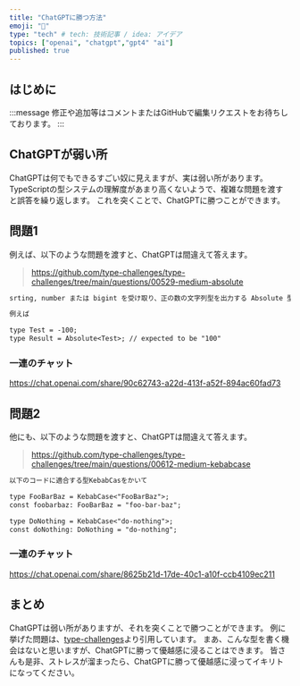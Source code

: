 ```yaml
---
title: "ChatGPTに勝つ方法"
emoji: "🌚"
type: "tech" # tech: 技術記事 / idea: アイデア
topics: ["openai", "chatgpt","gpt4" "ai"]
published: true
---
```


## はじめに

:::message
修正や追加等はコメントまたはGitHubで編集リクエストをお待ちしております。
:::

## ChatGPTが弱い所

ChatGPTは何でもできるすごい奴に見えますが、実は弱い所があります。
TypeScriptの型システムの理解度があまり高くないようで、複雑な問題を渡すと誤答を繰り返します。
これを突くことで、ChatGPTに勝つことができます。

## 問題1

例えば、以下のような問題を渡すと、ChatGPTは間違えて答えます。

> https://github.com/type-challenges/type-challenges/tree/main/questions/00529-medium-absolute

```txt
srting, number または bigint を受け取り、正の数の文字列型を出力する Absolute 型を実装して。

例えば

type Test = -100;
type Result = Absolute<Test>; // expected to be "100"
```

### 一連のチャット

https://chat.openai.com/share/90c62743-a22d-413f-a52f-894ac60fad73

## 問題2

他にも、以下のような問題を渡すと、ChatGPTは間違えて答えます。

> https://github.com/type-challenges/type-challenges/tree/main/questions/00612-medium-kebabcase

```txt
以下のコードに適合する型KebabCasをかいて

type FooBarBaz = KebabCase<"FooBarBaz">;
const foobarbaz: FooBarBaz = "foo-bar-baz";

type DoNothing = KebabCase<"do-nothing">;
const doNothing: DoNothing = "do-nothing";
```

### 一連のチャット

https://chat.openai.com/share/8625b21d-17de-40c1-a10f-ccb4109ec211

## まとめ

ChatGPTは弱い所がありますが、それを突くことで勝つことができます。
例に挙げた問題は、[type-challenges](https://github.com/type-challenges/type-challenges/tree/main)より引用しています。
まあ、こんな型を書く機会はないと思いますが、ChatGPTに勝って優越感に浸ることはできます。
皆さんも是非、ストレスが溜まったら、ChatGPTに勝って優越感に浸ってイキリトになってください。
